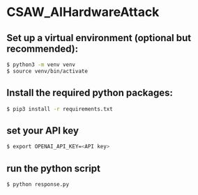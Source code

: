 # CSAW_AIHardwareAttack

## Set up a virtual environment (optional but recommended):
```bash
$ python3 -m venv venv
$ source venv/bin/activate
```
## Install the required python packages:
```bash
$ pip3 install -r requirements.txt
```

## set your API key
```bash
$ export OPENAI_API_KEY=<API key>
```

## run the python script
```bash
$ python response.py
```
